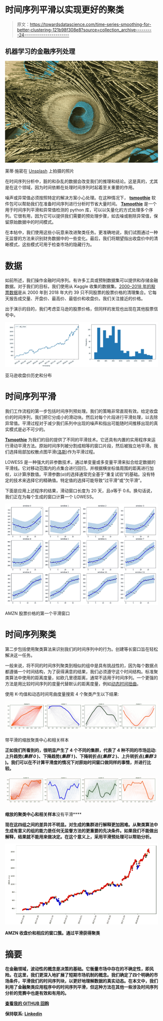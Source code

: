 # 时间序列平滑以实现更好的聚类

> 原文：<https://towardsdatascience.com/time-series-smoothing-for-better-clustering-121b98f308e8?source=collection_archive---------24----------------------->

## 机器学习的金融序列处理

![](img/5c32bd6367feb576ef6201dd7acc7f37.png)

莱蒂·施密在 [Unsplash](https://unsplash.com?utm_source=medium&utm_medium=referral) 上拍摄的照片

在时间序列分析中，脏的和杂乱的数据会改变我们的推理和结论。这是真的，尤其是在这个领域，因为时间依赖在处理时间序列时起着至关重要的作用。

噪声或异常值必须按照特定的解决方案小心处理。在这种情况下， [**tsmoothie**](https://github.com/cerlymarco/tsmoothie) 软件包可以帮助我们在准备时间序列进行分析时节省大量时间。 [**Tsmoothie**](https://github.com/cerlymarco/tsmoothie) 是一个用于时间序列平滑和异常值检测的 python 库，可以以矢量化的方式处理多个序列。它很有用，因为它可以提供我们需要的预处理步骤，如去噪或剔除异常值，保留原始数据中的时间模式。

在本帖中，我们使用这些小玩意来改进聚类任务。更准确地说，我们试图通过一种无监督的方法来识别财务数据中的一些变化。最后，我们将期望指出收盘价中的清晰模式，这些模式可用于检查市场的隐藏行为。

# 数据

如前所述，我们操作金融时间序列。有许多工具或预制数据集可以提供和存储金融数据。对于我们的目标，我们使用从 Kaggle 收集的数据集。[2000–2018 年的股票数据](https://www.kaggle.com/danieljperez/financial-data-20002018)是从 2000 年到 2018 年大约 39 只不同股票的股票价格的清理集合。它每天报告成交量、开盘价、最高价、最低价和收盘价。我们关注接近的价格。

出于演示的目的，我们考虑亚马逊的股票价格，但同样的发现也出现在其他股票信号中。

![](img/a8a802477deaf35c94ff8f2287dc6449.png)

亚马逊收盘价历史和分布

# 时间序列平滑

我们工作流程的第一步包括时间序列预处理。我们的策略非常直观有效。给定收盘价的时间序列，我们把它分成小的滑动块。然后对每个片段进行平滑处理，以去除异常值。平滑过程对于减少我们系列中出现的噪声和指出可能随时间推移出现的真实模式是必不可少的。

[**Tsmoothie**](https://github.com/cerlymarco/tsmoothie) 为我们的目的提供了不同的平滑技术。它还具有内置的实用程序来运行滑动平滑方法。原始时间序列被分割成相等的窗口片段，然后被独立地平滑。我们选择局部加权散点图平滑([洛斯](https://en.wikipedia.org/wiki/Local_regression))作为平滑过程。

LOWESS 是一种强大的非参数技术，通过单变量或多变量平滑来拟合给定数据的平滑线。它对移动范围内的点集合进行回归，并根据横坐标值周围的距离进行加权，以计算序数值。平滑参数(*α*)的选择通常完全基于“重复试验”的基础。没有特定的技术来选择它的精确值。特定值的选择可能导致“过平滑”或“欠平滑”。

下面是应用上述程序的结果，滑动窗口长度为 20 天，且*α*等于 0.6。换句话说，我们正在为每个生成的窗口计算一个 LOWESS。

![](img/b8b6a737e7627fcfe2fc4d9b28d12bb6.png)

AMZN 股票价格的第一个平滑窗口

# 时间序列聚类

第二步包括使用聚类算法来识别我们的时间序列中的行为。创建等长窗口旨在轻松解决这一任务。

一般来说，将不同的时间序列聚类到相似的组中是具有挑战性的，因为每个数据点都遵循一个时间结构，为了获得满意的结果，我们必须遵守这个时间结构。标准聚类算法中使用的距离度量，如欧几里德距离，通常不适用于时间序列。一个更强的方法是用比较时间序列的度量代替默认的距离度量，例如[动态时间扭曲](https://en.wikipedia.org/wiki/Dynamic_time_warping)。

使用 K-均值和动态时间弯曲度量搜索 4 个聚类产生以下结果:

![](img/6a027bf8017c415004a55f906aa3fef8.png)

带平滑的缩放聚类中心和相关样本

**正如我们所看到的，很明显产生了 4 个不同的集群，代表了 4 种不同的市场运动:上升趋势(*集群 0* )、下降趋势(*集群 1* )、下降转折点(*集群 2* )、上升转折点(*集群 3* )。我们可以在不计算平滑度的情况下对原始时间窗口做同样的事情，并进行比较。**

**![](img/7da40865d49e302fd8759b061b5d564c.png)**

**缩放的聚类中心和相关样本**没有平滑****

**现在这四组之间的差异并不明显。对生成的集群进行解释更加困难。从聚类算法中生成有意义的组的能力是任何无监督方法的更重要的先决条件。如果我们不能做出解释，结果就不能用来做决定。在这个意义上，采用平滑预处理可以帮助分析。**

**![](img/38736a9b05a29979a692fa5081aa12e2.png)**

**AMZN 收盘价和相应的窗口簇。通过平滑获得聚类**

# ****摘要****

****在金融领域，波动性的概念是决策的基础。它衡量市场中存在的不确定性，即风险。在这里，我们更深入地扩展了短期市场机制的概念。我们确定了四个明确的市场条件，平滑我们的时间序列块，以更好地理解数据的真实动态。在本文中，我们利用了金融聚类应用程序中的时间序列平滑，但这种方法在其他一些涉及时间序列分析的竞赛中也是有效和有用的。****

****[查看我的 GITHUB 回购 ](https://github.com/cerlymarco/MEDIUM_NoteBook)****

****保持联系: [Linkedin](https://www.linkedin.com/in/marco-cerliani-b0bba714b/)****